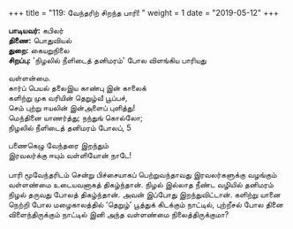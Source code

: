 ﻿+++
title = "119: வேந்தரிற் சிறந்த பாரி!  "
weight = 1
date = "2019-05-12"
+++

**பாடியவர்:** கபிலர்  
**திணை:** பொதுவியல்  
**துறை:** கையறுநிலை  
**சிறப்பு:** 'நிழலில் நீளிடைத் தனிமரம்' போல விளங்கிய பாரியது  
  
வள்ளன்மை.  
கார்ப் பெயல் தலைஇய காண்பு இன் காலைக்  
களிற்று முக வரியின் தெறுழ்வீ பூப்பச்,  
செம் புற்று ஈயலின் இன்அளைப் புளித்து!  
மெந்தினை யாணர்த்து; நந்துங் கொல்லோ;  
நிழலில் நீளிடைத் தனிமரம் போலப், 5  
  
பணைகெழு வேந்தரை இறந்தும்  
இரவலர்க்கு ஈயும் வள்ளியோன் நாடே!  
   
பாரி மூவேந்தரிடம் சென்று பிச்சையாகப் பெற்றுவந்தாவது இரவலர்களுக்கு வழங்கும் வள்ளண்மை உடையவனாகத் திகழ்ந்தான். நிழல் இல்லாத நீண்ட வழியில் தனிமரம் நிழல் தருவது போலத் திகழ்ந்தான். அவன் இப்போது இறந்துவிட்டான். களிற்று யானை நெற்றி போல மழைகாலத்தில் ‘தெறுழ்’ பூத்துக் கிடக்கும் நாட்டில், புற்றீசல் போல தினை விளைந்திருக்கும் நாட்டில் இனி அந்த வள்ளண்மை நிலைத்திருக்குமா?  

